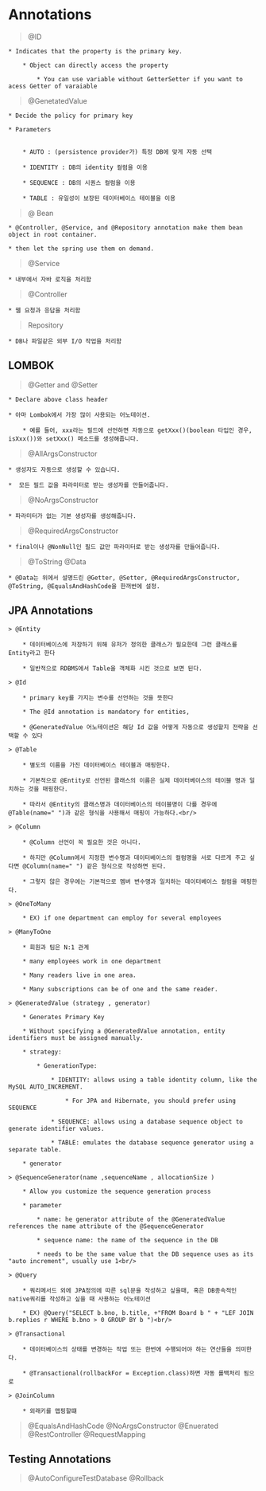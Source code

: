 # Annotations

> @ID

    * Indicates that the property is the primary key.

        * Object can directly access the property

            * You can use variable without GetterSetter if you want to acess Getter of varaiable

> @GenetatedValue

    * Decide the policy for primary key

    * Parameters


        * AUTO : (persistence provider가) 특정 DB에 맞게 자동 선택

        * IDENTITY : DB의 identity 컬럼을 이용

        * SEQUENCE : DB의 시퀀스 컬럼을 이용

        * TABLE : 유일성이 보장된 데이터베이스 테이블을 이용

> @ Bean

    * @Controller, @Service, and @Repository annotation make them bean object in root container.

    * then let the spring use them on demand.

> @Service

    * 내부에서 자바 로직을 처리함

> @Controller

    * 웹 요청과 응답을 처리함

> Repository

    * DB나 파일같은 외부 I/O 작업을 처리함

## LOMBOK

> @Getter and @Setter

    * Declare above class header

    * 아마 Lombok에서 가장 많이 사용되는 어노테이션.

        * 예를 들어, xxx라는 필드에 선언하면 자동으로 getXxx()(boolean 타입인 경우, isXxx())와 setXxx() 메소드를 생성해줍니다.

> @AllArgsConstructor

    * 생성자도 자동으로 생성할 수 있습니다.

    *  모든 필드 값을 파라미터로 받는 생성자를 만들어줍니다.

> @NoArgsConstructor

    * 파라미터가 없는 기본 생성자를 생성해줍니다.

> @RequiredArgsConstructor

    * final이나 @NonNull인 필드 값만 파라미터로 받는 생성자를 만들어줍니다.

> @ToString
> @Data

    * @Data는 위에서 설명드린 @Getter, @Setter, @RequiredArgsConstructor, @ToString, @EqualsAndHashCode을 한꺼번에 설정.

## JPA Annotations

    > @Entity

        * 데이터베이스에 저장하기 위해 유저가 정의한 클래스가 필요한데 그런 클래스를 Entity라고 한다

        * 일반적으로 RDBMS에서 Table을 객체화 시킨 것으로 보면 된다.

    > @Id

        * primary key를 가지는 변수를 선언하는 것을 뜻한다

        * The @Id annotation is mandatory for entities,

        * @GeneratedValue 어노테이션은 해당 Id 값을 어떻게 자동으로 생성할지 전략을 선택할 수 있다

    > @Table

        * 별도의 이름을 가진 데이터베이스 테이블과 매핑한다.

        * 기본적으로 @Entity로 선언된 클래스의 이름은 실제 데이터베이스의 테이블 명과 일치하는 것을 매핑한다.

        * 따라서 @Entity의 클래스명과 데이터베이스의 테이블명이 다를 경우에 @Table(name=" ")과 같은 형식을 사용해서 매핑이 가능하다.<br/>

    > @Column

        * @Column 선언이 꼭 필요한 것은 아니다.

        * 하지만 @Column에서 지정한 변수명과 데이터베이스의 컬럼명을 서로 다르게 주고 싶다면 @Column(name=" ") 같은 형식으로 작성하면 된다.

        * 그렇지 않은 경우에는 기본적으로 멤버 변수명과 일치하는 데이터베이스 컬럼을 매핑한다.

    > @OneToMany

        * EX) if one department can employ for several employees

    > @ManyToOne

        * 회원과 팀은 N:1 관계

        * many employees work in one department

        * Many readers live in one area.

        * Many subscriptions can be of one and the same reader.

    > @GeneratedValue (strategy , generator)

        * Generates Primary Key

        * Without specifying a @GeneratedValue annotation, entity identifiers must be assigned manually.

        * strategy:

            * GenerationType:

                * IDENTITY: allows using a table identity column, like the MySQL AUTO_INCREMENT.

                    * For JPA and Hibernate, you should prefer using SEQUENCE

                * SEQUENCE: allows using a database sequence object to generate identifier values.

                * TABLE: emulates the database sequence generator using a separate table.

        * generator

    > @SequenceGenerator(name ,sequenceName , allocationSize )

        * Allow you customize the sequence generation process

        * parameter

            * name: he generator attribute of the @GeneratedValue  references the name attribute of the @SequenceGenerator

            * sequence name: the name of the sequence in the DB

            * needs to be the same value that the DB sequence uses as its "auto increment", usually use 1<br/>

    > @Query

        * 쿼리메서드 외에 JPA정의에 따른 sql문을 작성하고 싶을때, 혹은 DB종속적인 native쿼리를 작성하고 싶을 때 사용하는 어노테이션

        * EX) @Query("SELECT b.bno, b.title, +"FROM Board b " + "LEF JOIN b.replies r WHERE b.bno > 0 GROUP BY b ")<br/>

    > @Transactional

        * 데이터베이스의 상태를 변경하는 작업 또는 한번에 수행되어야 하는 연산들을 의미한다.

        * @Transactional(rollbackFor = Exception.class)하면 자동 롤백처리 됨으로

    > @JoinColumn

        * 외래키를 맵핑할떄

> @EqualsAndHashCode
> @NoArgsConstructor
> @Enuerated
> @RestController
> @RequestMapping

## Testing Annotations

> @AutoConfigureTestDatabase
> @Rollback
